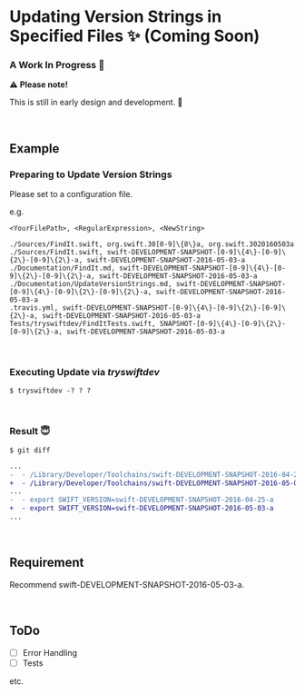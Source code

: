 # Updating Version Strings in Specified Files ✨ (Coming Soon)

### A Work In Progress 👷

⚠️ **Please note!**

This is still in early design and development. 🙏

<br />

## Example

### Preparing to Update Version Strings

Please set to a configuration file.

e.g.

```
<YourFilePath>, <RegularExpression>, <NewString>
```

```
./Sources/FindIt.swift, org.swift.30[0-9]\{8\}a, org.swift.3020160503a
./Sources/FindIt.swift, swift-DEVELOPMENT-SNAPSHOT-[0-9]\{4\}-[0-9]\{2\}-[0-9]\{2\}-a, swift-DEVELOPMENT-SNAPSHOT-2016-05-03-a
./Documentation/FindIt.md, swift-DEVELOPMENT-SNAPSHOT-[0-9]\{4\}-[0-9]\{2\}-[0-9]\{2\}-a, swift-DEVELOPMENT-SNAPSHOT-2016-05-03-a
./Documentation/UpdateVersionStrings.md, swift-DEVELOPMENT-SNAPSHOT-[0-9]\{4\}-[0-9]\{2\}-[0-9]\{2\}-a, swift-DEVELOPMENT-SNAPSHOT-2016-05-03-a
.travis.yml, swift-DEVELOPMENT-SNAPSHOT-[0-9]\{4\}-[0-9]\{2\}-[0-9]\{2\}-a, swift-DEVELOPMENT-SNAPSHOT-2016-05-03-a
Tests/tryswiftdev/FindItTests.swift, SNAPSHOT-[0-9]\{4\}-[0-9]\{2\}-[0-9]\{2\}-a, swift-DEVELOPMENT-SNAPSHOT-2016-05-03-a
```

<br />

### Executing Update via _tryswiftdev_

```
$ tryswiftdev -? ? ?
```

<br />

### Result 😇

```
$ git diff
```

```diff
...
-  - /Library/Developer/Toolchains/swift-DEVELOPMENT-SNAPSHOT-2016-04-25-a.xctoolchain/usr/lib/sourcekitd.framework
+  - /Library/Developer/Toolchains/swift-DEVELOPMENT-SNAPSHOT-2016-05-03-a.xctoolchain/usr/lib/sourcekitd.framework
...
-  - export SWIFT_VERSION=swift-DEVELOPMENT-SNAPSHOT-2016-04-25-a
+  - export SWIFT_VERSION=swift-DEVELOPMENT-SNAPSHOT-2016-05-03-a
...
```

<br />

## Requirement

Recommend swift-DEVELOPMENT-SNAPSHOT-2016-05-03-a.

<br />

## ToDo

- [ ] Error Handling
- [ ] Tests

etc.
